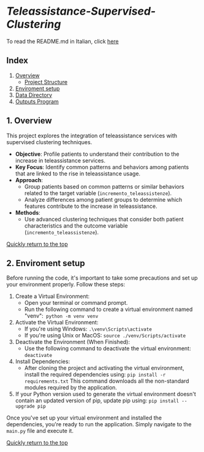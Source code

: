 # **_Teleassistance-Supervised-Clustering_**
To read the README.md in Italian, click [here](myLib/README_ita.md)

## Index

1. [Overview](#1-overview)
   - [Project Structure](./myLib/Project_Structure.md)
2. [Enviroment setup](#2-enviroment-setup)
3. [Data Directory](./data/README.md)
4. [Outputs Program](./myLib/Outputs_Program.md)


## **1. Overview**
This project explores the integration of teleassistance services with supervised clustering techniques.
- **Objective**: Profile patients to understand their contribution to the increase in teleassistance services.
- **Key Focus**: Identify common patterns and behaviors among patients that are linked to the rise in teleassistance usage.
- **Approach**:
  - Group patients based on common patterns or similar behaviors related to the target variable (`incremento_teleassistenze`).
  - Analyze differences among patient groups to determine which features contribute to the increase in teleassistance.
- **Methods**:
  - Use advanced clustering techniques that consider both patient characteristics and the outcome variable (`incremento_teleassistenze`).
 
[Quickly return to the top](#teleassistance-supervised-clustering)

## **2. Enviroment setup**
Before running the code, it's important to take some precautions and set up your environment properly. Follow these steps:
1. Create a Virtual Environment:
   - Open your terminal or command prompt.
   - Run the following command to create a virtual environment named "venv":` python -m venv venv`
2. Activate the Virtual Environment:
   - If you're using Windows:    `.\venv\Scripts\activate`
   - If you're using Unix or MacOS:    `source ./venv/Scripts/activate`
3. Deactivate the Environment (When Finished):
   - Use the following command to deactivate the virtual environment:    `deactivate`
4. Install Dependencies:
   - After cloning the project and activating the virtual environment, install the required dependencies using:    `pip install -r requirements.txt`
     This command downloads all the non-standard modules required by the application.
5. If your Python version used to generate the virtual environment doesn't contain an updated version of pip, update pip using:  `pip install --upgrade pip `
  
Once you've set up your virtual environment and installed the dependencies, you're ready to run the application. Simply navigate to the `main.py` file and execute it.


[Quickly return to the top](#teleassistance-supervised-clustering)
